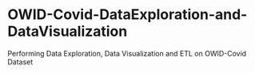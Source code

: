 # OWID-Covid-DataExploration-and-DataVisualization
Performing Data Exploration, Data Visualization and ETL on OWID-Covid Dataset
